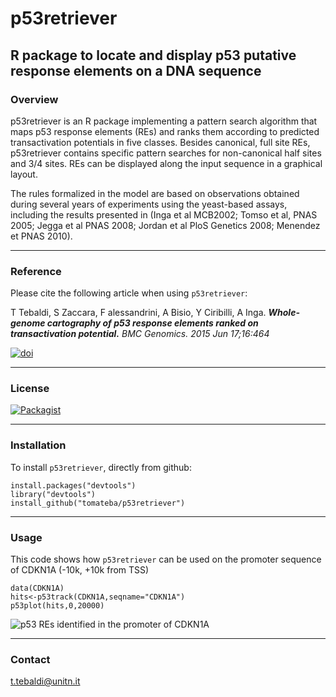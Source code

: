 # p53retriever

R package to locate and display p53 putative response elements on a DNA sequence
------------------------------------------------------------------------

### Overview

p53retriever is an R package implementing a pattern search algorithm that maps p53 response elements (REs) and ranks them according to predicted transactivation potentials in five classes. Besides canonical, full site REs, p53retriever contains specific pattern searches for non-canonical half sites and 3/4 sites. REs can be displayed along the input sequence in a graphical layout.

The rules formalized in the model are based on observations obtained during several years of experiments using the yeast-based assays, including the results presented in (Inga et al MCB2002; Tomso et al, PNAS 2005; Jegga et al PNAS 2008; Jordan et al PloS Genetics 2008; Menendez et PNAS 2010).

------------------------------------------------------------------------

### Reference

Please cite the following article when using `p53retriever`:

T Tebaldi, S Zaccara, F alessandrini, A Bisio, Y Ciribilli, A Inga. ***Whole-genome cartography of p53 response elements ranked on transactivation potential.*** *BMC Genomics. 2015 Jun 17;16:464*

[![doi](https://img.shields.io/badge/DOI-10.1186%2Fs12864--015--1643--9-green.svg?style=flat)](http://dx.doi.org/10.1186/s12864-015-1643-9)

------------------------------------------------------------------------

### License

[![Packagist](https://img.shields.io/packagist/l/doctrine/orm.svg?maxAge=2592000?style=flat)](https://opensource.org/licenses/MIT)

------------------------------------------------------------------------

### Installation

To install `p53retriever`, directly from github: 

    install.packages("devtools")
    library("devtools")
    install_github("tomateba/p53retriever")

------------------------------------------------------------------------

### Usage

This code shows how `p53retriever` can be used on the promoter sequence of CDKN1A (-10k, +10k from TSS)

    data(CDKN1A)
    hits<-p53track(CDKN1A,seqname="CDKN1A")
    p53plot(hits,0,20000)

![p53 REs identified in the promoter of CDKN1A](https://cloud.githubusercontent.com/assets/9716233/17807545/a5da635e-660b-11e6-9fc3-3c4590d642f9.png)

------------------------------------------------------------------------

### Contact
t.tebaldi@unitn.it
